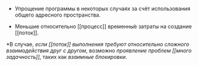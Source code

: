 -   Упрощение программы в некоторых случаях за счёт использования общего адресного пространства.
    
-   Меньшие относительно [[процесс]] временны́е затраты на создание [[поток]].

*В случае, _если_ _[[поток]]_ _выполнения_ _требуют_ _относительно_ _сложного_ _взаимодействия_ _друг_ _с_ _другом_, возможно _проявление_ _проблем_ _[[многозадачность]]_, таких как _взаимные блокировки_.
